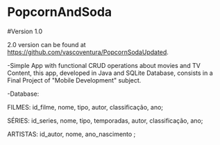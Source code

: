 # PopcornAndSoda
#Version 1.0

2.0 version can be found at https://github.com/vascoventura/PopcornSodaUpdated.

-Simple App with functional CRUD operations about movies and TV Content, this app, developed in Java and SQLite Database, consists in a Final Project of "Mobile Development" subject.


-Database:

FILMES: id_filme, nome, tipo, autor, classificação, ano;

SÉRIES: id_series, nome, tipo, temporadas, autor, classificação, ano;

ARTISTAS: id_autor, nome, ano_nascimento ;
